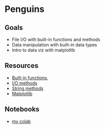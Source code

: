 
# Penguins

## Goals

* File I/O with built-in functions and methods
* Data manipulation with built-in data types
* Intro to data viz with matplotlib

## Resources

* [Built-in functions](https://docs.python.org/3/library/functions.html),
* [I/O methods](https://docs.python.org/3/tutorial/inputoutput.html)
* [String methods](https://docs.python.org/3/library/stdtypes.html)
* [Matplotlib](https://matplotlib.org/)

## Notebooks

* [my colab](https://colab.research.google.com/drive/1OfxfaAKNo9WGzjRCELLVYgUetaUMU20w)
